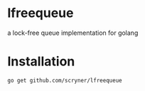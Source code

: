 lfreequeue
==========

a lock-free queue implementation for golang

Installation
============

	go get github.com/scryner/lfreequeue
